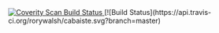<a href="https://scan.coverity.com/projects/rorywalsh-cabaiste">
  <img alt="Coverity Scan Build Status"
       src="https://scan.coverity.com/projects/11367/badge.svg"/>
</a>[![Build Status](https://api.travis-ci.org/rorywalsh/cabaiste.svg?branch=master)
